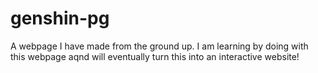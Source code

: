 # genshin-pg
A webpage I have made from the ground up. I am learning by doing with this webpage aqnd will eventually turn this into an interactive website!